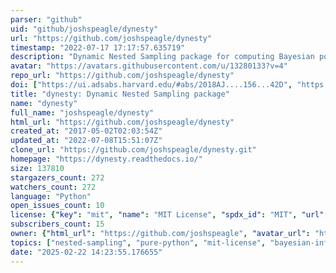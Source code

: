 ```yaml
---
parser: "github"
uid: "github/joshspeagle/dynesty"
url: "https://github.com/joshspeagle/dynesty"
timestamp: "2022-07-17 17:17:57.635719"
description: "Dynamic Nested Sampling package for computing Bayesian posteriors and evidences"
avatar: "https://avatars.githubusercontent.com/u/13280133?v=4"
repo_url: "https://github.com/joshspeagle/dynesty"
doi: ["https://ui.adsabs.harvard.edu/#abs/2018AJ....156...42D", "https://ui.adsabs.harvard.edu/abs/2019arXiv190402180S", "https://ui.adsabs.harvard.edu/abs/2018ascl.soft09013S/abstract"]
title: "dynesty: Dynamic Nested Sampling package"
name: "dynesty"
full_name: "joshspeagle/dynesty"
html_url: "https://github.com/joshspeagle/dynesty"
created_at: "2017-05-02T02:03:54Z"
updated_at: "2022-07-08T15:51:07Z"
clone_url: "https://github.com/joshspeagle/dynesty.git"
homepage: "https://dynesty.readthedocs.io/"
size: 137810
stargazers_count: 272
watchers_count: 272
language: "Python"
open_issues_count: 10
license: {"key": "mit", "name": "MIT License", "spdx_id": "MIT", "url": "https://api.github.com/licenses/mit", "node_id": "MDc6TGljZW5zZTEz"}
subscribers_count: 15
owner: {"html_url": "https://github.com/joshspeagle", "avatar_url": "https://avatars.githubusercontent.com/u/13280133?v=4", "login": "joshspeagle", "type": "User"}
topics: ["nested-sampling", "pure-python", "mit-license", "bayesian-inference", "monte-carlo", "model-selection"]
date: "2025-02-22 14:23:55.176655"
---
```

